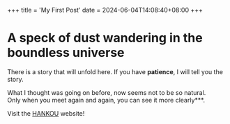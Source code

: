 +++
title = 'My First Post'
date = 2024-06-04T14:08:40+08:00
+++

# A speck of dust wandering in the boundless universe

There is a story that will unfold here. If you have **patience**, I will tell you the story.<br>

What I thought was going on before, now seems not to be so natural.<br>
Only when you meet again and again, you can see it more clearly***.<br>

Visit the [HANKOU](https://hankou.com) website!
